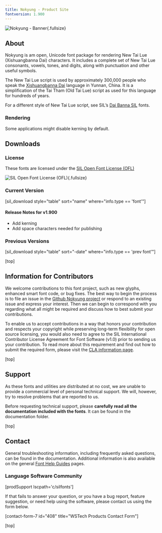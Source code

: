 ```yaml
---
title: Nokyung - Product Site
fontversion: 1.900
---
```


![Nokyung - Banner](assets/images/nokyung_banner.png){.fullsize}
<!-- PRODUCT SITE IMAGE SRC https://software.sil.org/wp/wp-content/uploads/2024/02/nokyung_banner.png -->

<h2 id="about">About</h2>

Nokyung is am open, Unicode font package for rendering New Tai Lue (Xishuangbanna Dai) characters. It includes a complete set of New Tai Lue consonants, vowels, tones, and digits, along with punctuation and other useful symbols.

The New Tai Lue script is used by approximately 300,000 people who speak the [Xishuangbanna Dai](https://www.ethnologue.com/language/khb) language in Yunnan, China. It is a simplification of the Tai Tham (Old Tai Lue) script as used for this language for hundreds of years.

For a different style of New Tai Lue script, see SIL’s [Dai Banna SIL](https://software.sil.org/daibanna) fonts.

### Rendering

Some applications might disable kerning by default.

<h2 id="downloads">Downloads</h2>

### License

These fonts are licensed under the [SIL Open Font License (OFL)](https://openfontlicense.org)

![SIL Open Font License (OFL)](assets/images/OFL_logo_rect_color.png){.fullsize}
<!-- PRODUCT SITE IMAGE SRC https://software.sil.org/wp/wp-content/uploads/2019/03/OFL_logo_rect_color.png -->

### Current Version

[sil_download style="table" sort="name" where="info.type == 'font'"]

#### Release Notes for v1.900

- Add kerning
- Add space characters needed for publishing

### Previous Versions

[sil_download style="table" sort="-date" where="info.type == 'prev font'"]

[top]

## Information for Contributors

We welcome contributions to this font project, such as new glyphs, enhanced smart font code, or bug fixes. The best way to begin the process is to file an issue in the [Github Nokyung project](https://github.com/silnrsi/font-nokyung) or respond to an existing issue and express your interest. Then we can begin to correspond with you regarding what all might be required and discuss how to best submit your contributions.

To enable us to accept contributions in a way that honors your contribution and respects your copyright while preserving long-term flexibility for open source licensing, you would also need to agree to the SIL International Contributor License Agreement for Font Software (v1.0) prior to sending us your contribution. To read more about this requirement and find out how to submit the required form, please visit the [CLA information page](https://software.sil.org/fontcla).

[top]

<h2 id="support">Support</h2>

As these fonts and utilities are distributed at no cost, we are unable to provide a commercial level of personal technical support. We will, however, try to resolve problems that are reported to us.

Before requesting technical support, please **carefully read all the documentation included with the fonts**. It can be found in the documentation folder.

[top]

<h2 id="contact">Contact</h2>

General troubleshooting information, including frequently asked questions, can be found in the documentation. Additional information is also available on the general [Font Help Guides](https://software.sil.org/fonts/guides/) pages.

### Language Software Community

[prodSupport lscpath='c/silfonts']

If that fails to answer your question, or you have a bug report, feature suggestion, or need help using the software, please contact us using the form below.

[contact-form-7 id="408" title="WSTech Products Contact Form"]

[top]
